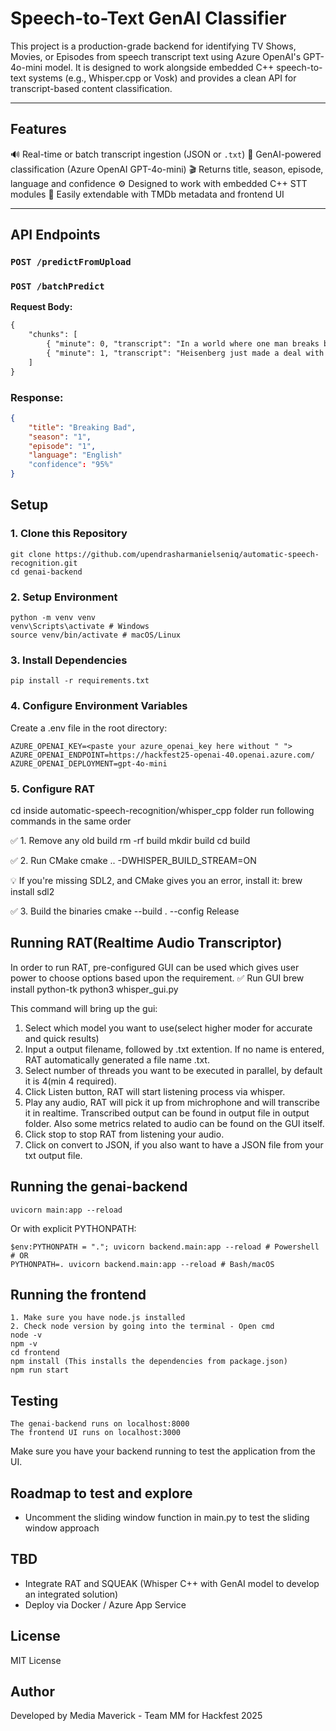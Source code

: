 # Speech-to-Text GenAI Classifier
This project is a production-grade backend for identifying TV Shows, Movies, or Episodes from speech transcript text using Azure OpenAI's GPT-4o-mini model. It is designed to work alongside embedded C++ speech-to-text systems (e.g., Whisper.cpp or Vosk) and provides a clean API for transcript-based content classification.

---

## Features
🔊 Real-time or batch transcript ingestion (JSON or `.txt`)
🧠 GenAI-powered classification (Azure OpenAI GPT-4o-mini)
🎬 Returns title, season, episode, language and confidence
⚙️ Designed to work with embedded C++ STT modules
🧩 Easily extendable with TMDb metadata and frontend UI

---

## API Endpoints
### `POST /predictFromUpload` 
### `POST /batchPredict` 
**Request Body:**
```txt
{
    "chunks": [
        { "minute": 0, "transcript": "In a world where one man breaks bad."},
        { "minute": 1, "transcript": "Heisenberg just made a deal with Tuco."}
    ]
}
```

### Response:
```json
{
    "title": "Breaking Bad",
    "season": "1",
    "episode": "1",
    "language": "English"
    "confidence": "95%"
}
```

## Setup
### 1. Clone this Repository
```
git clone https://github.com/upendrasharmanielseniq/automatic-speech-recognition.git
cd genai-backend
```
### 2. Setup Environment
```
python -m venv venv
venv\Scripts\activate # Windows
source venv/bin/activate # macOS/Linux

```
### 3. Install Dependencies
```
pip install -r requirements.txt
```

### 4. Configure Environment Variables
Create a .env file in the root directory:
```
AZURE_OPENAI_KEY=<paste your azure_openai_key here without " ">
AZURE_OPENAI_ENDPOINT=https://hackfest25-openai-40.openai.azure.com/
AZURE_OPENAI_DEPLOYMENT=gpt-4o-mini
```
### 5. Configure RAT
cd inside automatic-speech-recognition/whisper_cpp folder
run following commands in the same order

✅ 1. Remove any old build
rm -rf build
mkdir build
cd build

✅ 2. Run CMake
cmake .. -DWHISPER_BUILD_STREAM=ON

💡 If you're missing SDL2, and CMake gives you an error, install it:
brew install sdl2

✅ 3. Build the binaries
cmake --build . --config Release


## Running RAT(Realtime Audio Transcriptor)
In order to run RAT, pre-configured GUI can be used which gives user power to choose options based upon the requirement.
✅  Run GUI
brew install python-tk
python3 whisper_gui.py

This command will bring up the gui:
1. Select which model you want to use(select higher moder for accurate and quick results)
2. Input a output filename, followed by .txt extention. 
   If no name is entered, RAT automatically generated a file name <timestamp>.txt.
3. Select number of threads you want to be executed in parallel, by default it is 4(min 4 required).
4. Click Listen button, RAT will start listening process via whisper.
5. Play any audio, RAT will pick it up from michrophone and will transcribe it in realtime. Transcribed output can be found in output file in output folder. 
Also some metrics related to audio can be found on the GUI itself.
6. Click stop to stop RAT from listening your audio.
7. Click on convert to JSON, if you also want to have a JSON file from your txt output file.


## Running the genai-backend
```
uvicorn main:app --reload
```
Or with explicit PYTHONPATH:
```
$env:PYTHONPATH = "."; uvicorn backend.main:app --reload # Powershell
# OR
PYTHONPATH=. uvicorn backend.main:app --reload # Bash/macOS
```

## Running the frontend
```
1. Make sure you have node.js installed
2. Check node version by going into the terminal - Open cmd
node -v
npm -v
cd frontend
npm install (This installs the dependencies from package.json)
npm run start
```

## Testing

```
The genai-backend runs on localhost:8000
The frontend UI runs on localhost:3000

```
Make sure you have your backend running to test the application from the UI.

## Roadmap to test and explore
- Uncomment the sliding window function in main.py to test the sliding window approach

## TBD
- Integrate RAT and SQUEAK (Whisper C++ with GenAI model to develop an integrated solution)
- Deploy via Docker / Azure App Service

## License
MIT License

## Author
Developed by Media Maverick - Team MM for Hackfest 2025
